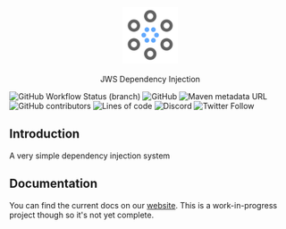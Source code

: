 <p align="center"><img src="https://raw.githubusercontent.com/JavaWebStack/docs/master/docs/assets/img/icon.svg" width="100">
<br><br>
JWS Dependency Injection
</p>

![GitHub Workflow Status (branch)](https://img.shields.io/github/workflow/status/JavaWebStack/Injector/Maven%20Deploy/master)
![GitHub](https://img.shields.io/github/license/JavaWebStack/Injector)
![Maven metadata URL](https://img.shields.io/maven-metadata/v?metadataUrl=https%3A%2F%2Frepo.javawebstack.org%2Forg%2Fjavawebstack%2FInjector%2Fmaven-metadata.xml)
![GitHub contributors](https://img.shields.io/github/contributors/JavaWebStack/Injector)
![Lines of code](https://img.shields.io/tokei/lines/github/JavaWebStack/Injector)
![Discord](https://img.shields.io/discord/815612319378833408?color=%237289DA&label=discord)
![Twitter Follow](https://img.shields.io/twitter/follow/JavaWebStack?style=social)

## Introduction
A very simple dependency injection system

## Documentation
You can find the current docs on our [website](https://docs.javawebstack.org/framework/injector). This is a work-in-progress project though so it's not yet complete.
